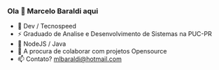 ### Ola 👋 Marcelo Baraldi aqui

- 🔭 Dev / Tecnospeed
- ⚡ Graduado de Analise e Desenvolvimento de Sistemas na PUC-PR
- 🌱 NodeJS / Java
- 👯 A procura de colaborar com projetos Opensource
- 📫 Contato? mlbaraldi@hotmail.com

<!--
**mlbaraldi/mlbaraldi** is a ✨ _special_ ✨ repository because its `README.md` (this file) appears on your GitHub profile.

Here are some ideas to get you started:

- 🔭 I’m currently working on ...
- 🌱 I’m currently learning ...
- 👯 I’m looking to collaborate on ...
- 🤔 I’m looking for help with ...
- 💬 Ask me about ...
- 📫 How to reach me: ...
- 😄 Pronouns: ...
- ⚡ Fun fact: ...
-->
